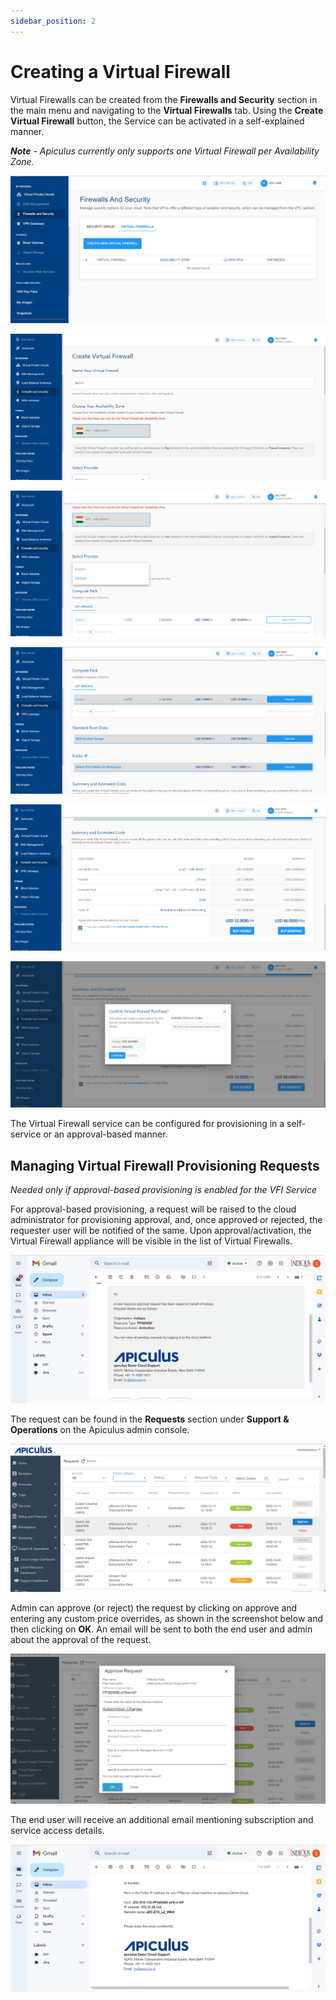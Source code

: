 ```yaml
---
sidebar_position: 2
---
```

# Creating a Virtual Firewall

Virtual Firewalls can be created from the **Firewalls and Security** section in the main menu and navigating to the **Virtual Firewalls** tab. Using the **Create Virtual Firewall** button, the Service can be activated in a self-explained manner.

_**Note** - Apiculus currently only supports one Virtual Firewall per Availability Zone._

![Creating a Virtual Firewall](img/CreatingaVirtualFirewall1.png)

![Creating a Virtual Firewall](img/CreatingaVirtualFirewall2.png)

![Creating a Virtual Firewall](img/CreatingaVirtualFirewall3.png)

![Creating a Virtual Firewall](img/CreatingaVirtualFirewall4.png)

![Creating a Virtual Firewall](img/CreatingaVirtualFirewall5.png)

![Creating a Virtual Firewall](img/CreatingaVirtualFirewall6.png)

The Virtual Firewall service can be configured for provisioning in a self-service or an approval-based manner.

## Managing Virtual Firewall Provisioning Requests

_Needed only if approval-based provisioning is enabled for the VFI Service_

For approval-based provisioning, a request will be raised to the cloud administrator for provisioning approval, and, once approved or rejected, the requester user will be notified of the same. Upon approval/activation, the Virtual Firewall appliance will be visible in the list of Virtual Firewalls.

![Creating a Virtual Firewall](img/CreatingaVirtualFirewall7.png)

The request can be found in the **Requests** section under **Support & Operations** on the Apiculus admin console.

![Creating a Virtual Firewall](img/CreatingaVirtualFirewall8.png)

Admin can approve (or reject) the request by clicking on approve and entering any custom price overrides, as shown in the screenshot below and then clicking on **OK**. An email will be sent to both the end user and admin about the approval of the request.

![Creating a Virtual Firewall](img/CreatingaVirtualFirewall9.png)

The end user will receive an additional email mentioning subscription and service access details.

![Creating a Virtual Firewall](img/CreatingaVirtualFirewall10.png)
